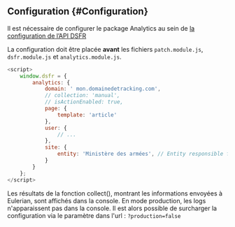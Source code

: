 ## Configuration {#Configuration}

Il est nécessaire de configurer le package Analytics au sein de [la configuration de l’API DSFR](https://www.systeme-de-design.gouv.fr/comment-utiliser-le-dsfr/developpeurs/api-javascript)

La configuration doit être placée **avant** les fichiers `patch.module.js`, `dsfr.module.js` et `analytics.module.js`.

```javascript
<script>
    window.dsfr = {
        analytics: {
            domain: ' mon.domainedetracking.com',
            // collection: 'manual',
            // isActionEnabled: true,
            page: {
                template: 'article'
            },
            user: {
                // ...
            },
            site: {
                entity: 'Ministère des armées', // Entity responsible for website
            }
        }
    };
</script>
```

Les résultats de la fonction collect(), montrant les informations envoyées à Eulerian, sont affichés dans la console.
En mode production, les logs n'apparaissent pas dans la console. Il est alors possible de surcharger la configuration via le paramètre dans l'url : `?production=false`